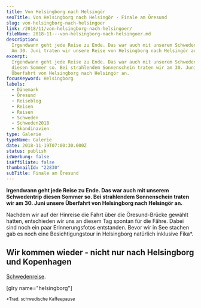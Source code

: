 ```yaml
---
title: Von Helsingborg nach Helsingör
seoTitle: Von Helsingborg nach Helsingör - Finale am Öresund
slug: von-helsingborg-nach-helsingoer
link: /2018/11/von-helsingborg-nach-helsingoer/
fileName: 2018-11---von-helsingborg-nach-helsingoer.md
description:
  Irgendwann geht jede Reise zu Ende. Das war auch mit unserem Schwedentrip so.
  Am 30. Juni traten wir unsere Reise von Helsingborg nach Helsingör an.
excerpt:
  Irgendwann geht jede Reise zu Ende. Das war auch mit unserem Schwedentrip
  diesen Sommer so. Bei strahlendem Sonnenschein traten wir am 30. Juni unsere
  Überfahrt von Helsingborg nach Helsingör an.
focusKeyword: Helsingborg
labels:
  - Dänemark
  - Öresund
  - Reiseblog
  - Reisen
  - Reisen
  - Schweden
  - Schweden2018
  - Skandinavien
type: Galerie
typeName: Galerie
date: 2018-11-19T07:00:30.000Z
status: publish
isWerbung: false
isAffiliate: false
thumbnailId: "22830"
subTitle: Finale am Öresund
---
```


<strong>Irgendwann geht jede Reise zu Ende. Das war auch mit unserem
Schwedentrip diesen Sommer so. Bei strahlendem Sonnenschein traten wir am 30.
Juni unsere Überfahrt von Helsingborg nach Helsingör an.</strong>

Nachdem wir auf der Hinreise die Fahrt über die Öresund-Brücke gewählt hatten,
entschieden wir uns an diesem Tag spontan für die Fähre. Dabei sind noch ein
paar Erinnerungsfotos entstanden. Bevor wir in See stachen gab es noch eine
Besichtigungstour in Helsingborg natürlich inklusive Fika\*.

## Wir kommen wieder - nicht nur nach Helsingborg und Kopenhagen

[Schwedenreise](/2018/07/radtour-durch-kopenhagen/).

[glry name="helsingborg"]

<small>\*Trad. schwedische Kaffeepause</small>
